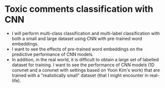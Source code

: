 # Toxic comments classification with CNN
- I will perform multi-class classification and multi-label classification with both a small and large dataset using CNN with pre-trained word embeddings.
- I want to see the effects of pre-trained word embeddings on the predictive performance of CNN models.
- In addition, in the real world, it is difficult to obtain a large set of labelled dataset for training.  I want to see the performance of CNN models (1D convnet and  a convnet  with settings based on Yoon Kim's work) that are trained with a "realistically small" dataset (that I might encounter in real-life). 